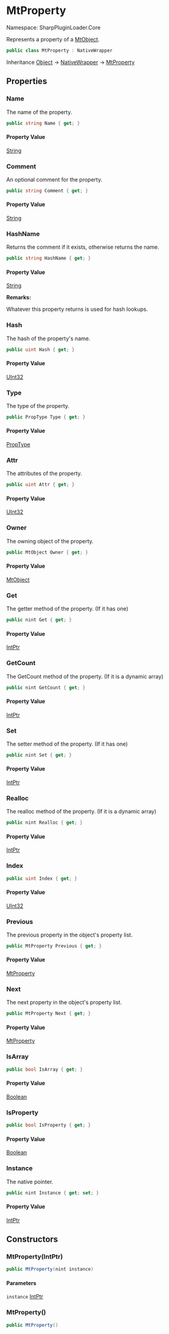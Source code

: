 # MtProperty

Namespace: SharpPluginLoader.Core

Represents a property of a [MtObject](./SharpPluginLoader.Core.MtObject.md).

```csharp
public class MtProperty : NativeWrapper
```

Inheritance [Object](https://docs.microsoft.com/en-us/dotnet/api/System.Object) → [NativeWrapper](./SharpPluginLoader.Core.NativeWrapper.md) → [MtProperty](./SharpPluginLoader.Core.MtProperty.md)

## Properties

### **Name**

The name of the property.

```csharp
public string Name { get; }
```

#### Property Value

[String](https://docs.microsoft.com/en-us/dotnet/api/System.String)<br>

### **Comment**

An optional comment for the property.

```csharp
public string Comment { get; }
```

#### Property Value

[String](https://docs.microsoft.com/en-us/dotnet/api/System.String)<br>

### **HashName**

Returns the comment if it exists, otherwise returns the name.

```csharp
public string HashName { get; }
```

#### Property Value

[String](https://docs.microsoft.com/en-us/dotnet/api/System.String)<br>

**Remarks:**

Whatever this property returns is used for hash lookups.

### **Hash**

The hash of the property's name.

```csharp
public uint Hash { get; }
```

#### Property Value

[UInt32](https://docs.microsoft.com/en-us/dotnet/api/System.UInt32)<br>

### **Type**

The type of the property.

```csharp
public PropType Type { get; }
```

#### Property Value

[PropType](./SharpPluginLoader.Core.PropType.md)<br>

### **Attr**

The attributes of the property.

```csharp
public uint Attr { get; }
```

#### Property Value

[UInt32](https://docs.microsoft.com/en-us/dotnet/api/System.UInt32)<br>

### **Owner**

The owning object of the property.

```csharp
public MtObject Owner { get; }
```

#### Property Value

[MtObject](./SharpPluginLoader.Core.MtObject.md)<br>

### **Get**

The getter method of the property. (If it has one)

```csharp
public nint Get { get; }
```

#### Property Value

[IntPtr](https://docs.microsoft.com/en-us/dotnet/api/System.IntPtr)<br>

### **GetCount**

The GetCount method of the property. (If it is a dynamic array)

```csharp
public nint GetCount { get; }
```

#### Property Value

[IntPtr](https://docs.microsoft.com/en-us/dotnet/api/System.IntPtr)<br>

### **Set**

The setter method of the property. (If it has one)

```csharp
public nint Set { get; }
```

#### Property Value

[IntPtr](https://docs.microsoft.com/en-us/dotnet/api/System.IntPtr)<br>

### **Realloc**

The realloc method of the property. (If it is a dynamic array)

```csharp
public nint Realloc { get; }
```

#### Property Value

[IntPtr](https://docs.microsoft.com/en-us/dotnet/api/System.IntPtr)<br>

### **Index**

```csharp
public uint Index { get; }
```

#### Property Value

[UInt32](https://docs.microsoft.com/en-us/dotnet/api/System.UInt32)<br>

### **Previous**

The previous property in the object's property list.

```csharp
public MtProperty Previous { get; }
```

#### Property Value

[MtProperty](./SharpPluginLoader.Core.MtProperty.md)<br>

### **Next**

The next property in the object's property list.

```csharp
public MtProperty Next { get; }
```

#### Property Value

[MtProperty](./SharpPluginLoader.Core.MtProperty.md)<br>

### **IsArray**

```csharp
public bool IsArray { get; }
```

#### Property Value

[Boolean](https://docs.microsoft.com/en-us/dotnet/api/System.Boolean)<br>

### **IsProperty**

```csharp
public bool IsProperty { get; }
```

#### Property Value

[Boolean](https://docs.microsoft.com/en-us/dotnet/api/System.Boolean)<br>

### **Instance**

The native pointer.

```csharp
public nint Instance { get; set; }
```

#### Property Value

[IntPtr](https://docs.microsoft.com/en-us/dotnet/api/System.IntPtr)<br>

## Constructors

### **MtProperty(IntPtr)**

```csharp
public MtProperty(nint instance)
```

#### Parameters

`instance` [IntPtr](https://docs.microsoft.com/en-us/dotnet/api/System.IntPtr)<br>

### **MtProperty()**

```csharp
public MtProperty()
```

